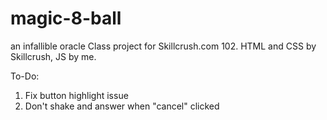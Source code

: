 # magic-8-ball
an infallible oracle
Class project for Skillcrush.com 102.  HTML and CSS by Skillcrush, JS by me.

To-Do:
1) Fix button highlight issue
2) Don't shake and answer when "cancel" clicked
